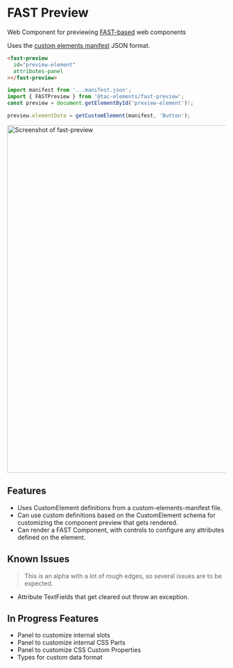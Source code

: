 # FAST Preview

Web Component for previewing [FAST-based](https://github.com/microsoft/fast) web components

Uses the [custom elements manifest](https://github.com/webcomponents/custom-elements-manifest) JSON format.

```html
<fast-preview
  id="preview-element"
  attributes-panel
></fast-preview>
```

```ts
import manifest from '...manifest.json';
import { FASTPreview } from '@tac-elements/fast-preview';
const preview = document.getElementById('preview-element')!;

preview.elementData = getCustomElement(manifest, 'Button');
```

[<img src="https://raw.githubusercontent.com/kingoftac/fast-preview//main/fast-preview-example.png" alt="Screenshot of fast-preview" width="800">](https://github.com/kingoftac)

## Features

- Uses CustomElement definitions from a custom-elements-manifest file.
- Can use custom definitions based on the CustomElement schema for customizing the component preview that gets rendered.
- Can render a FAST Component, with controls to configure any attributes defined on the element.

## Known Issues

> This is an alpha with a lot of rough edges, so several issues are to be expected.

- Attribute TextFields that get cleared out throw an exception.

## In Progress Features

- Panel to customize internal slots
- Panel to customize internal CSS Parts
- Panel to customize CSS Custom Properties
- Types for custom data format
